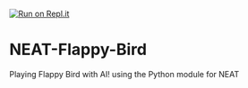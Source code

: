 [![Run on Repl.it](https://repl.it/badge/github/techwithtim/NEAT-Flappy-Bird)](https://repl.it/github/techwithtim/NEAT-Flappy-Bird)
# NEAT-Flappy-Bird
Playing Flappy Bird with AI! using the Python module for NEAT
